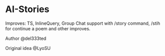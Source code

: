 # AI-Stories

Improves: TS, InlineQuery, Group Chat support with /story command, /stih for continue a poem and other improves.

Author @del333ted

Original idea @LyoSU
